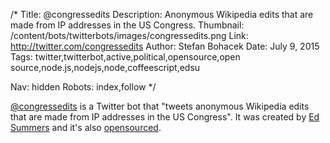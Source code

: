 /*
Title: @congressedits
Description: Anonymous Wikipedia edits that are made from IP addresses in the US Congress.
Thumbnail: /content/bots/twitterbots/images/congressedits.png
Link: http://twitter.com/congressedits
Author: Stefan Bohacek
Date: July 9, 2015
Tags: twitter,twitterbot,active,political,opensource,open source,node.js,nodejs,node,coffeescript,edsu

Nav: hidden
Robots: index,follow
*/

[@congressedits](https://twitter.com/congressedits) is a Twitter bot that "tweets anonymous Wikipedia edits that are made from IP addresses in the US Congress". It was created by [Ed Summers](https://twitter.com/edsu) and it's also [opensourced](https://github.com/edsu/anon).